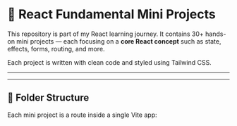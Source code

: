 # 🚀 React Fundamental Mini Projects

This repository is part of my React learning journey. It contains 30+ hands-on mini projects — each focusing on a **core React concept** such as state, effects, forms, routing, and more.

Each project is written with clean code and styled using Tailwind CSS.

---

---

## 📁 Folder Structure

Each mini project is a route inside a single Vite app:
